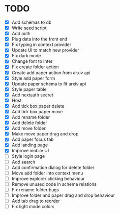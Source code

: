 # TODO

- [x] Add schemas to db
- [x] Write seed script
- [x] Add auth
- [x] Plug data into the front end
- [x] Fix typing in context provider
- [x] Update UI to match new provider
- [x] Fix dark mode
- [x] Change font to inter
- [x] Fix create folder action
- [x] Create add paper action from arxiv api
- [x] Style add paper form
- [x] Update paper schema to fit arxiv api
- [x] Style paper table
- [x] Add nextauth secret
- [x] Host
- [x] Add tick box paper delete
- [x] Add tick box paper move
- [x] Add rename folder
- [x] Add delete folder
- [x] Add move folder
- [x] Make move paper drag and drop
- [x] Add paper focus tab
- [x] Add landing page
- [x] Improve mobile UI
- [ ] Style login page
- [ ] Add search
- [ ] Add confirmation dialog for delete folder
- [ ] Move add folder into context menu
- [ ] Improve explorer clicking behaviour
- [ ] Remove unused code in schema relations
- [ ] Fix rename folder bugs
- [ ] Improve folder and paper drag and drop behaviour
- [ ] Add tab drag to reorder
- [ ] Fix light mode colors

